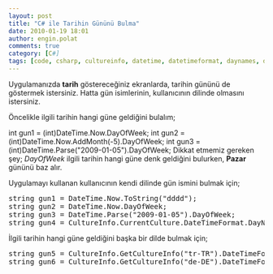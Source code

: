 ```yaml
---
layout: post
title: "C# ile Tarihin Gününü Bulma"
date: 2010-01-19 18:01
author: engin.polat
comments: true
category: [C#]
tags: [code, csharp, cultureinfo, datetime, datetimeformat, daynames, dayofweek, getcultureinfo, now, source, tostring]
---
```

Uygulamanızda **tarih** göstereceğiniz ekranlarda, tarihin gününü de göstermek istersiniz. Hatta gün isimlerinin, kullanıcının dilinde olmasını istersiniz.

Öncelikle ilgili tarihin hangi güne geldiğini bulalım;


int gun1 = (int)DateTime.Now.DayOfWeek;
int gun2 = (int)DateTime.Now.AddMonth(-5).DayOfWeek;
int gun3 = (int)DateTime.Parse("2009-01-05").DayOfWeek;</pre>
Dikkat etmemiz gereken şey; *DayOfWeek* ilgili tarihin hangi güne denk geldiğini bulurken, **Pazar** gününü baz alır.

Uygulamayı kullanan kullanıcının kendi dilinde gün ismini bulmak için;
<pre class="brush:csharp">string gun1 = DateTime.Now.ToString("dddd");
string gun2 = DateTime.Now.DayOfWeek;
string gun3 = DateTime.Parse("2009-01-05").DayOfWeek;
string gun4 = CultureInfo.CurrentCulture.DateTimeFormat.DayNames[(int)DateTime.Now.DayOfWeek];</pre>
İlgili tarihin hangi güne geldiğini başka bir dilde bulmak için;
<pre class="brush:csharp">string gun5 = CultureInfo.GetCultureInfo("tr-TR").DateTimeFormat.DayNames[(int)DateTime.Now.DayOfWeek];
string gun6 = CultureInfo.GetCultureInfo("de-DE").DateTimeFormat.DayNames[(int)DateTime.Now.DayOfWeek];


